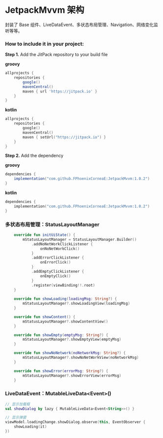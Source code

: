 # JetpackMvvm 架构
封装了 Base 组件、LiveDataEvent、多状态布局管理、Navigation、网络变化监听等等。


### How to include it in your project:
**Step 1.** Add the JitPack repository to your build file

**groovy**
```groovy
allprojects {
	repositories {
        google()
        mavenCentral()
		maven { url 'https://jitpack.io' }
	}
}
```
**kotlin**
```kotlin
allprojects {
	repositories {
        google()
        mavenCentral()
		maven { setUrl("https://jitpack.io") }
	}
}
```

**Step 2.** Add the dependency

**groovy**
```groovy
dependencies {
	implementation("com.github.FPhoenixCorneaE:JetpackMvvm:1.0.2")
}
```
**kotlin**
```kotlin
dependencies {
	implementation("com.github.FPhoenixCorneaE:JetpackMvvm:1.0.2")
}
```

### 多状态布局管理：StatusLayoutManager
```kotlin
    override fun initUiState() {
        mStatusLayoutManager = StatusLayoutManager.Builder()
            .addNoNetWorkClickListener {
                onNoNetWorkClick()
            }
            .addErrorClickListener {
                onErrorClick()
            }
            .addEmptyClickListener {
                onEmptyClick()
            }
            .register(viewBinding!!.root)
    }
    
    override fun showLoading(loadingMsg: String?) {
        mStatusLayoutManager?.showLoadingView(loadingMsg)
    }

    override fun showContent() {
        mStatusLayoutManager?.showContentView()
    }

    override fun showEmpty(emptyMsg: String?) {
        mStatusLayoutManager?.showEmptyView(emptyMsg)
    }

    override fun showNoNetwork(noNetworkMsg: String?) {
        mStatusLayoutManager?.showNoNetWorkView(noNetworkMsg)
    }

    override fun showError(errorMsg: String?) {
        mStatusLayoutManager?.showErrorView(errorMsg)
    }
```

### LiveDataEvent：MutableLiveData<Event<T>>()
```kotlin
// 显示加载框
val showDialog by lazy { MutableLiveData<Event<String>>() }
```
```kotlin
// 显示弹窗
viewModel.loadingChange.showDialog.observe(this, EventObserver {
    showLoading(it)
})
```

